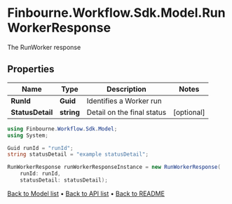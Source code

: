 # Finbourne.Workflow.Sdk.Model.RunWorkerResponse
The RunWorker response

## Properties

Name | Type | Description | Notes
------------ | ------------- | ------------- | -------------
**RunId** | **Guid** | Identifies a Worker run | 
**StatusDetail** | **string** | Detail on the final status | [optional] 

```csharp
using Finbourne.Workflow.Sdk.Model;
using System;

Guid runId = "runId";
string statusDetail = "example statusDetail";

RunWorkerResponse runWorkerResponseInstance = new RunWorkerResponse(
    runId: runId,
    statusDetail: statusDetail);
```

[Back to Model list](../README.md#documentation-for-models) &#8226; [Back to API list](../README.md#documentation-for-api-endpoints) &#8226; [Back to README](../README.md)
